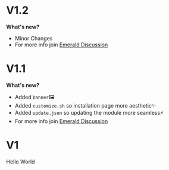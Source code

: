 # V1.2
**What's new?**
- Minor Changes
- For more info join [Emerald Discussion](https://t.me/EmeraldDiscuss)

# V1.1
**What's new?**
- Added `banner`🖼️
- Added `customize.sh` so installation page more aesthetic✨
- Added `update.json` so updating the module more seamless⚡
- For more info join [Emerald Discussion](https://t.me/EmeraldDiscuss)

# V1
Hello World
